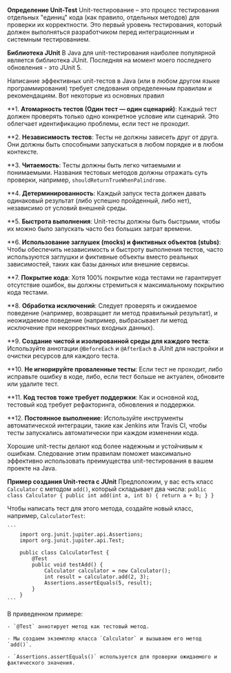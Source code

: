 **Определение Unit-Test**
Unit-тестирование – это процесс тестирования отдельных "единиц" кода (как правило, отдельных методов) для проверки их корректности. Это первый уровень тестирования, который должен выполняться разработчиком перед интеграционным и системным тестированием.

**Библиотека JUnit**
В Java для unit-тестирования наиболее популярной является библиотека JUnit. Последняя на момент моего последнего обновления - это JUnit 5.

Написание эффективных unit-тестов в Java (или в любом другом языке программирования) требует следования определенным правилам и рекомендациям. Вот некоторые из основных правил

**1. **Атомарность тестов (Один тест — один сценарий)**:
Каждый тест должен проверять только одно конкретное условие или сценарий. Это облегчает идентификацию проблемы, если тест не проходит.

**2. **Независимость тестов**:
Тесты не должны зависеть друг от друга. Они должны быть способными запускаться в любом порядке и в любом контексте.

**3. **Читаемость**:
Тесты должны быть легко читаемыми и понимаемыми. Названия тестовых методов должны отражать суть проверки, например, `shouldReturnTrueWhenPalindrome`.

**4. **Детерминированность**:
Каждый запуск теста должен давать одинаковый результат (либо успешно пройденный, либо нет), независимо от условий внешней среды.

**5. **Быстрота выполнения**:
Unit-тесты должны быть быстрыми, чтобы их можно было запускать часто без больших затрат времени.

**6. **Использование заглушек (mocks) и фиктивных объектов (stubs)**:
Чтобы обеспечить независимость и быстроту выполнения тестов, часто используются заглушки и фиктивные объекты вместо реальных зависимостей, таких как базы данных или внешние сервисы.

**7. **Покрытие кода**:
Хотя 100% покрытие кода тестами не гарантирует отсутствие ошибок, вы должны стремиться к максимальному покрытию кода тестами.

**8. **Обработка исключений**:
Следует проверять и ожидаемое поведение (например, возвращает ли метод правильный результат), и неожидаемое поведение (например, выбрасывает ли метод исключение при некорректных входных данных).

**9. **Создание чистой и изолированной среды для каждого теста**:
Используйте аннотации `@BeforeEach` и `@AfterEach` в JUnit для настройки и очистки ресурсов для каждого теста.

**10. **Не игнорируйте проваленные тесты**:
Если тест не проходит, либо исправьте ошибку в коде, либо, если тест больше не актуален, обновите или удалите тест.

**11. **Код тестов тоже требует поддержки**:
Как и основной код, тестовый код требует рефакторинга, обновления и поддержки.

**12. **Постоянное выполнение**:
Используйте инструменты автоматической интеграции, такие как Jenkins или Travis CI, чтобы тесты запускались автоматически при каждом изменении кода.

Хорошие unit-тесты делают код более надежным и устойчивым к ошибкам. Следование этим правилам поможет максимально эффективно использовать преимущества unit-тестирования в вашем проекте на Java.
	
	
**Пример создания Unit-теста с JUnit**
Предположим, у вас есть класс `Calculator` с методом `add()`, который складывает два числа:
	```
	public class Calculator {
	    public int add(int a, int b) {
	        return a + b;
	    }
	}
	```
		
Чтобы написать тест для этого метода, создайте новый класс, например, `CalculatorTest`:
	
	```
		import org.junit.jupiter.api.Assertions;
		import org.junit.jupiter.api.Test;

		public class CalculatorTest {
		    @Test
		    public void testAdd() {
		        Calculator calculator = new Calculator();
		        int result = calculator.add(2, 3);
		        Assertions.assertEquals(5, result);
		    }
		}
	```
			
В приведенном примере:
	
	- `@Test` аннотирует метод как тестовый метод.
		
	- Мы создаем экземпляр класса `Calculator` и вызываем его метод `add()`.
		
	- `Assertions.assertEquals()` используется для проверки ожидаемого и фактического значения.
